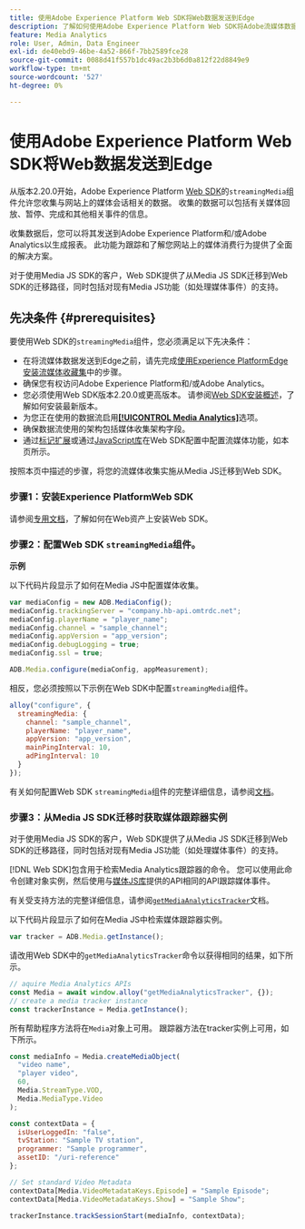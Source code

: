 ```yaml
---
title: 使用Adobe Experience Platform Web SDK将Web数据发送到Edge
description: 了解如何使用Adobe Experience Platform Web SDK将Adobe流媒体数据发送到Experience PlatformEdge。
feature: Media Analytics
role: User, Admin, Data Engineer
exl-id: de40ebd9-46be-4a52-866f-7bb2589fce28
source-git-commit: 0088d41f557b1dc49ac2b3b6d0a812f22d8849e9
workflow-type: tm+mt
source-wordcount: '527'
ht-degree: 0%

---
```


# 使用Adobe Experience Platform Web SDK将Web数据发送到Edge

从版本2.20.0开始，Adobe Experience Platform [Web SDK](https://experienceleague.adobe.com/en/docs/experience-platform/web-sdk/home)的`streamingMedia`组件允许您收集与网站上的媒体会话相关的数据。 收集的数据可以包括有关媒体回放、暂停、完成和其他相关事件的信息。

收集数据后，您可以将其发送到Adobe Experience Platform和/或Adobe Analytics以生成报表。 此功能为跟踪和了解您网站上的媒体消费行为提供了全面的解决方案。

对于使用Media JS SDK的客户，Web SDK提供了从Media JS SDK迁移到Web SDK的迁移路径，同时包括对现有Media JS功能（如处理媒体事件）的支持。

## 先决条件 {#prerequisites}

要使用Web SDK的`streamingMedia`组件，您必须满足以下先决条件：

* 在将流媒体数据发送到Edge之前，请先完成[使用Experience PlatformEdge安装流媒体收藏集](/help/implementation/edge/implementation-edge.md)中的步骤。
* 确保您有权访问Adobe Experience Platform和/或Adobe Analytics。
* 您必须使用Web SDK版本2.20.0或更高版本。 请参阅[Web SDK安装概述](https://experienceleague.adobe.com/en/docs/experience-platform/web-sdk/install/overview)，了解如何安装最新版本。
* 为您正在使用的数据流启用&#x200B;**[[!UICONTROL Media Analytics]](https://experienceleague.adobe.com/en/docs/experience-platform/datastreams/configure)**&#x200B;选项。
* 确保数据流使用的架构包括媒体收集架构字段。
* 通过[标记扩展](#tag-extension)或通过[JavaScript库](#library)在Web SDK配置中配置流媒体功能，如本页所示。

按照本页中描述的步骤，将您的流媒体收集实施从Media JS迁移到Web SDK。

### 步骤1：安装Experience PlatformWeb SDK

请参阅[专用文档](https://experienceleague.adobe.com/en/docs/experience-platform/web-sdk/install/overview)，了解如何在Web资产上安装Web SDK。

### 步骤2：配置Web SDK `streamingMedia`组件。

**示例**

以下代码片段显示了如何在Media JS中配置媒体收集。

```javascript
var mediaConfig = new ADB.MediaConfig();
mediaConfig.trackingServer = "company.hb-api.omtrdc.net";
mediaConfig.playerName = "player_name";
mediaConfig.channel = "sample_channel";
mediaConfig.appVersion = "app_version";
mediaConfig.debugLogging = true;
mediaConfig.ssl = true;

ADB.Media.configure(mediaConfig, appMeasurement);
```

相反，您必须按照以下示例在Web SDK中配置`streamingMedia`组件。

```js
alloy("configure", {
  streamingMedia: {
    channel: "sample_channel",
    playerName: "player_name",
    appVersion: "app_version",
    mainPingInterval: 10,
    adPingInterval: 10
  }
});
```

有关如何配置Web SDK `streamingMedia`组件的完整详细信息，请参阅[文档](https://experienceleague.adobe.com/en/docs/experience-platform/web-sdk/commands/configure/streamingmedia)。

### 步骤3：从Media JS SDK迁移时获取媒体跟踪器实例

对于使用Media JS SDK的客户，Web SDK提供了从Media JS SDK迁移到Web SDK的迁移路径，同时包括对现有Media JS功能（如处理媒体事件）的支持。

[!DNL Web SDK]包含用于检索Media Analytics跟踪器的命令。 您可以使用此命令创建对象实例，然后使用与[媒体JS库](https://adobe-marketing-cloud.github.io/media-sdks/reference/javascript_3x/APIReference.html)提供的API相同的API跟踪媒体事件。

有关受支持方法的完整详细信息，请参阅[`getMediaAnalyticsTracker`](https://experienceleague.adobe.com/en/docs/experience-platform/web-sdk/commands/getmediaanalyticstracker)文档。

以下代码片段显示了如何在Media JS中检索媒体跟踪器实例。

```javascript
var tracker = ADB.Media.getInstance();
```

请改用Web SDK中的`getMediaAnalyticsTracker`命令以获得相同的结果，如下所示。

```js
// aquire Media Analytics APIs
const Media = await window.alloy("getMediaAnalyticsTracker", {});
// create a media tracker instance
const trackerInstance = Media.getInstance();
```

所有帮助程序方法将在`Media`对象上可用。 跟踪器方法在tracker实例上可用，如下所示。

```js
const mediaInfo = Media.createMediaObject(
  "video name",
  "player video",
  60,
  Media.StreamType.VOD,
  Media.MediaType.Video
);

const contextData = {
  isUserLoggedIn: "false",
  tvStation: "Sample TV station",
  programmer: "Sample programmer",
  assetID: "/uri-reference"
};

// Set standard Video Metadata
contextData[Media.VideoMetadataKeys.Episode] = "Sample Episode";
contextData[Media.VideoMetadataKeys.Show] = "Sample Show";

trackerInstance.trackSessionStart(mediaInfo, contextData);
```
